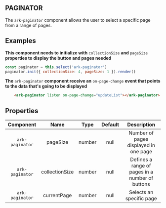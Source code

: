 PAGINATOR
---------

The ``ark-paginator`` component allows the user to select a specific page from a range of pages.
   

Examples
--------

**This component needs to initialize with** ``collectionSize`` **and** ``pageSize`` **properties to display the button and pages needed**
        
``` javascript
const paginator = this.select('ark-paginator')
paginator.init({ collectionSize: 4, pageSize: 1 }).render()
```

**The** ``ark-paginator`` **component receive an** ``on-page-change`` **event that points to the data that's going to be displayed**  
        
``` html
    <ark-paginator listen on-page-change="updateList"></ark-paginator>
```        

Properties
----------

|     Component     |      Name      |  Type  | Default |                   Description                   |
| :---------------: | :------------: | :----: | :-----: | :---------------------------------------------: |
| ``ark-paginator`` |    pageSize    | number |  null   |      Number of pages displayed in one page      |
| ``ark-paginator`` | collectionSize | number |  null   | Defines a range of pages in a number of buttons |
| ``ark-paginator`` |  currentPage   | number |  null   |            Selects an specific page             |


